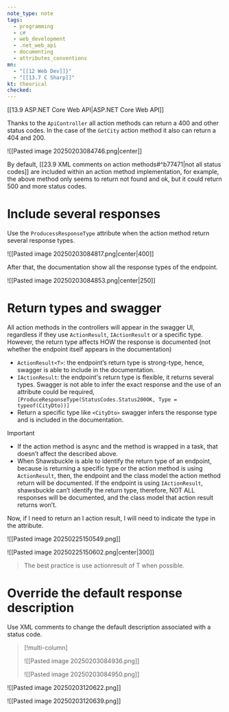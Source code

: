 ```yaml
---
note_type: note
tags:
  - programming
  - c#
  - web_development
  - .net_web_api
  - documenting
  - attributes_conventions
mn:
  - "[[12 Web Dev]]}"
  - "[[13.7 C Sharp]]"
kt: theorical
checked:
---
```

[[13.9 ASP.NET Core Web API|ASP.NET Core Web API]]

Thanks to the `ApiController` all action methods can return a 400 and other status codes. In the case of the `GetCity` action method it also can return a 404 and 200.

![[Pasted image 20250203084746.png|center]]

By default, [[23.9 XML comments on action methods#^b77471|not all status codes]] are included within an action method implementation, for example, the above method only seems to return not found and ok, but it could return 500 and more status codes. 
# Include several responses
Use the `ProducessResponseType` attribute when the action method return several response types. 

![[Pasted image 20250203084817.png|center|400]]

After that, the documentation show all the response types of the endpoint. 

![[Pasted image 20250203084853.png|center|250]]

# Return types and swagger
All action methods in the controllers will appear in the swagger UI, regardless if they use `ActionResult`, `IActionResult` or a specific type. However, the return type affects HOW the response is documented (not whether the endpoint itself appears in the documentation)

-	`ActionResult<T>`: the endpoint’s return type is strong-type, hence, swagger is able to include in the documentation. 
-	`IActionResult`: the endpoint's return type is flexible, it returns several types. Swagger is not able to infer the exact response and the use of an attribute could be required, `[ProduceResponseType(StatusCodes.Status200OK, Type = typeof(CityDto))]`
-	Return a specific type like `<CityDto>` swagger infers the response type and is included in the documentation. 

>[!important]
>- If the action method is async and the method is wrapped in a task, that doesn’t affect the described above.   
>- When Shawsbuckle is able to identify the return type of an endpoint, because is returning a specific type or the action method is using `ActionResult`, then, the endpoint and the class model the action method return will be documented. If the endpoint is using `IActionResult`, shawsbuckle can’t identify the return type, therefore, NOT ALL responses will be documented, and the class model that action result returns won’t.

Now, if I need to return an I action result, I will need to indicate the type in the attribute.

![[Pasted image 20250225150549.png]]

![[Pasted image 20250225150602.png|center|300]]

>The best practice is use actionresult of T when possible. 

# Override the default response description
Use XML comments to change the default description associated with a status code.

>[!multi-column]
>
>![[Pasted image 20250203084936.png]]
>
>![[Pasted image 20250203084950.png]]

![[Pasted image 20250203120622.png]]

![[Pasted image 20250203120639.png]]
